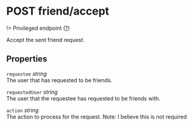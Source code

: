 # <span class="badge badge-light">POST</span> <span class="badge badge-light">friend/accept</span>

!> Privileged endpoint ([?](privileged.md))

Accept the sent friend request.

## Properties

`requestee` *string*  
The user that has requested to be friends.

`requestedUser` *string*  
The user that the requestee has requested to be friends with.

`action` *string*  
The action to process for the request. Note: I believe this is not required

